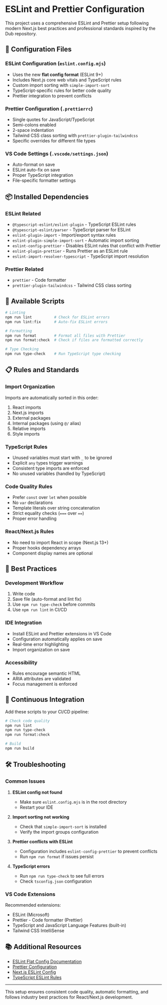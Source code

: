 # ESLint and Prettier Configuration

This project uses a comprehensive ESLint and Prettier setup following modern Next.js best practices
and professional standards inspired by the Dub repository.

## 🔧 Configuration Files

### ESLint Configuration (`eslint.config.mjs`)

- Uses the new **flat config format** (ESLint 9+)
- Includes Next.js core web vitals and TypeScript rules
- Custom import sorting with `simple-import-sort`
- TypeScript-specific rules for better code quality
- Prettier integration to prevent conflicts

### Prettier Configuration (`.prettierrc`)

- Single quotes for JavaScript/TypeScript
- Semi-colons enabled
- 2-space indentation
- Tailwind CSS class sorting with `prettier-plugin-tailwindcss`
- Specific overrides for different file types

### VS Code Settings (`.vscode/settings.json`)

- Auto-format on save
- ESLint auto-fix on save
- Proper TypeScript integration
- File-specific formatter settings

## 📦 Installed Dependencies

### ESLint Related

- `@typescript-eslint/eslint-plugin` - TypeScript ESLint rules
- `@typescript-eslint/parser` - TypeScript parser for ESLint
- `eslint-plugin-import` - Import/export syntax rules
- `eslint-plugin-simple-import-sort` - Automatic import sorting
- `eslint-config-prettier` - Disables ESLint rules that conflict with Prettier
- `eslint-plugin-prettier` - Runs Prettier as an ESLint rule
- `eslint-import-resolver-typescript` - TypeScript import resolution

### Prettier Related

- `prettier` - Code formatter
- `prettier-plugin-tailwindcss` - Tailwind CSS class sorting

## 🚀 Available Scripts

```bash
# Linting
npm run lint          # Check for ESLint errors
npm run lint:fix      # Auto-fix ESLint errors

# Formatting
npm run format        # Format all files with Prettier
npm run format:check  # Check if files are formatted correctly

# Type Checking
npm run type-check    # Run TypeScript type checking
```

## 📋 Rules and Standards

### Import Organization

Imports are automatically sorted in this order:

1. React imports
2. Next.js imports
3. External packages
4. Internal packages (using `@/` alias)
5. Relative imports
6. Style imports

### TypeScript Rules

- Unused variables must start with `_` to be ignored
- Explicit `any` types trigger warnings
- Consistent type imports are enforced
- No unused variables (handled by TypeScript)

### Code Quality Rules

- Prefer `const` over `let` when possible
- No `var` declarations
- Template literals over string concatenation
- Strict equality checks (`===` over `==`)
- Proper error handling

### React/Next.js Rules

- No need to import React in scope (Next.js 13+)
- Proper hooks dependency arrays
- Component display names are optional

## 🎯 Best Practices

### Development Workflow

1. Write code
2. Save file (auto-format and lint fix)
3. Use `npm run type-check` before commits
4. Use `npm run lint` in CI/CD

### IDE Integration

- Install ESLint and Prettier extensions in VS Code
- Configuration automatically applies on save
- Real-time error highlighting
- Import organization on save

### Accessibility

- Rules encourage semantic HTML
- ARIA attributes are validated
- Focus management is enforced

## 🔄 Continuous Integration

Add these scripts to your CI/CD pipeline:

```bash
# Check code quality
npm run lint
npm run type-check
npm run format:check

# Build
npm run build
```

## 🛠 Troubleshooting

### Common Issues

1. **ESLint config not found**

   - Make sure `eslint.config.mjs` is in the root directory
   - Restart your IDE

2. **Import sorting not working**

   - Check that `simple-import-sort` is installed
   - Verify the import groups configuration

3. **Prettier conflicts with ESLint**

   - Configuration includes `eslint-config-prettier` to prevent conflicts
   - Run `npm run format` if issues persist

4. **TypeScript errors**
   - Run `npm run type-check` to see full errors
   - Check `tsconfig.json` configuration

### VS Code Extensions

Recommended extensions:

- ESLint (Microsoft)
- Prettier - Code formatter (Prettier)
- TypeScript and JavaScript Language Features (built-in)
- Tailwind CSS IntelliSense

## 📚 Additional Resources

- [ESLint Flat Config Documentation](https://eslint.org/docs/latest/use/configure/configuration-files-new)
- [Prettier Configuration](https://prettier.io/docs/en/configuration.html)
- [Next.js ESLint Config](https://nextjs.org/docs/app/api-reference/config/eslint)
- [TypeScript ESLint Rules](https://typescript-eslint.io/rules/)

---

This setup ensures consistent code quality, automatic formatting, and follows industry best
practices for React/Next.js development.
